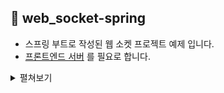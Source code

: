📌 web_socket-spring
-
* 스프링 부트로 작성된 웹 소켓 프로젝트 예제 입니다.
* [프론트엔드 서버](https://github.com/donghyeon0725/web_socket_vue) 를 필요로 합니다.

<details>
    <summary>펼쳐보기</summary>

요청의 처리
-

📌 step 0 : 필요한 디팬던시 추가
-
```xml
<!-- 스프링 시큐리티 -->
<dependency>
    <groupId>org.springframework.security</groupId>
    <artifactId>spring-security-test</artifactId>
    <scope>test</scope>
</dependency>

<!-- 토큰과 json 변환을 위한 클래스 -->
<dependency>
    <groupId>io.jsonwebtoken</groupId>
    <artifactId>jjwt-api</artifactId>
    <version>0.10.5</version>
</dependency>
<dependency>
    <groupId>io.jsonwebtoken</groupId>
    <artifactId>jjwt-impl</artifactId>
    <version>0.10.5</version>
    <scope>runtime</scope>
</dependency>
<dependency>
    <groupId>io.jsonwebtoken</groupId>
    <artifactId>jjwt-jackson</artifactId>
    <version>0.10.5</version>
    <scope>runtime</scope>
</dependency>
```

📌 step 1 : 인증을 위해 토큰 & 서버 url 정보 발급받기
-
* 웹소켓 서버와 연결을 하기 위해서 사용할 토큰과 연결 주소(url)를 발급 받습니다.
* 이때 토큰 매니저를 사용합니다. [TokenManager](./src/main/java/com/websocket/web_socket/security/TokenManager.java)
* 시큐리티 기반이기 때문에 다음과 같은 설정이 필요합니다. [SecurityConfig](./src/main/java/com/websocket/web_socket/security/SecurityConfig.java) 
* 다른 origin에서 소켓통신을 요청한다면 다음과 같은 설정도 필요합니다. [CORSConfig](./src/main/java/com/websocket/web_socket/security/CORSConfig.java) 
* 클래스 : [MeApiController](./src/main/java/com/websocket/web_socket/MeApiController.java)

📌 step 2 : 클라이언트가 소켓 통신을 요청했을 때, 처리할 클래스 정하기
-
* 소켓 요청이 들어왔을 때 해당 처리를 어디에서 할지 정하는 설정파일을 작성합니다.
* 이 때 이 작성파일엔 CROS 관련 설정 내용 또한 들어갑니다.
* 클래스 : [WebSocketConfiguration](./src/main/java/com/websocket/web_socket/WebSocketConfiguration.java)


📌 step 3 : 클라이언트 요청이 들어왔을 때, 인증, 커넥션 관리를 할 디스패처 작성
-
* 소켓 요청이 들어왔을 때 해당 요청을 핸들링할 핸들러를 작성하기 위해서 TextWebSocketHandler을 상속 받아 클래스를 하나 작성합니다. 그리고 이제부터 이것을 디스패처라고 부르겠습니다. (컨트롤러와 비슷한 개념)
* 클래스 [WebSocketRequestDispatcher](./src/main/java/com/websocket/web_socket/socket/WebSocketRequestDispatcher.java)
* 해당 클래스의 역할은 커넥션 연결 요청이 들어왔을 때 인증을 수행하고 연결을 해주며, 연결이 끊겼을 때 구독을 해제합니다.
* 또한 메세지가 들어왔을 때 해당 메세지를 처리할 적절한 핸들러를 찾아 줍니다.


📌 step 4 : 사용자의 웹소켓 세션(연결정보)을 쉽게 관리하기 위한 wrapper 클래스 작성
-

* 스프링의 WebSocketSession 클래스는 웹소켓 통신을 가능하게 해주는 api 입니다.
* 해당 클래스를 wrap 해서 사용하기 쉽도록 합니다.
* 세션에서 토큰을 추출하거나, 각각의 세션에 메세지를 보내는 역할을 수행합니다.
* 클래스 [RealTimeSession](./src/main/java/com/websocket/web_socket/socket/RealTimeSession.java)


📌 step 5 : 구독을 한 클라이언트를 별도로 관리할 클래스 작성
-
* 연결에 성공한 세션 중, 구독을 해서 실시간 작동을 수행할 클라이언트의 세션을 별도로 관리하기 위한 클래스 입니다.
* 사용자 별 구독한 채널의 정보와 채널 별로 구독한 사용자 정보를 둘다 가지고 있기 때문에 체널 별로 메세징을 할 수 있게 해줍니다.
* 구독을 했는데, 채널이 없는 경우 발행 또한 수행합니다.
* 클래스 [SubscriptionHub](./src/main/java/com/websocket/web_socket/socket/SubscriptionHub.java)


📌 step 6 : 클라이언트에게 보낼 몇가지 유형의 메세지 템플릿을 관리할 클래스 작성
-
* 답장(성공시), 에러, 실패 세가지 유형을 관리합니다.
* 클래스 [WebSocketMessages](./src/main/java/com/websocket/web_socket/socket/WebSocketMessages.java)

📌 step 7 : 클라이언트의 수행 정보를 담을 (템플릿화) 클래스 작성
-
* channel(채널정보), action(수행할 메소드), payload(메소드 수행을 위해 필요한 정보) 를 담습니다.
* 클래스 [IncomingMessage](./src/main/java/com/websocket/web_socket/socket/handlerManager/IncomingMessage.java)

📌 step 8 : 핸들러를 찾는 역할을 수행할 클래스 & 핸들러 사용을 쉽게할 클래스 작성
-
* 핸들러에 붙은 어노테이션을 기반으로 spring container에 들어간 bean을 찾아올 클래스 : [ChannelHandlerResolver](./src/main/java/com/websocket/web_socket/socket/handlerManager/ChannelHandlerResolver.java)
* 각각의 핸들러를 감쌉니다. 핸들러가 action을 지원하는지 검사하거나, 요청 수행을 위한 payload를 action에 할당해주는 등등의 역할을 수행합니다.  : [ChannelHandlerInvoker](./src/main/java/com/websocket/web_socket/socket/handlerManager/ChannelHandlerInvoker.java)

📌 step 9 : 구독 & 해체를 관리할 핸들러 작성
-
* [SubscriptionHub](./src/main/java/com/websocket/web_socket/socket/SubscriptionHub.java) 클래스를 통해서 구독과 해제를 합니다. 
* 이 클래스는 채널별로 다를 수 있는 동작을 정의하기 위해 작성 되었습니다.
* 또한 이 클래스를 작성함으로써, 서버가 원치않는 채널이 발행 되는 것을 막습니다 => 클라이언트가 발행을 요청한 핸들러가 없기 때문입니다. 
* [ClockChannelHandler](./src/main/java/com/websocket/web_socket/socket/handlers/ClockChannelHandler.java) 클래스를 통해서 구독과 해제를 합니다. 
* 핸들러에 사용할 어노테이션은 별도로 관리합니다.

📌 step 10 : 사용자에게 메세지를 보낼 updater 클래스 작성
-
* 적절한 message template 을 선택해서, 특정 채널에 메세지를 보낼 수 있도록 updater 클래스를 사용합니다.
* 클래스 : [ClockUpdater](./src/main/java/com/websocket/web_socket/socket/updater/ClockUpdater.java)

</details>
